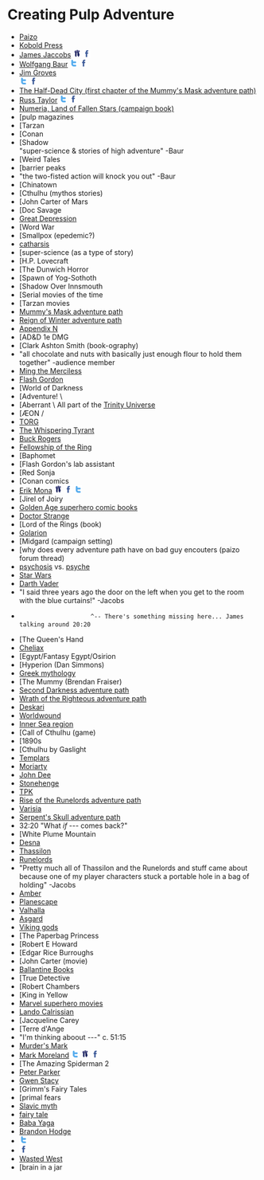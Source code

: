
Creating Pulp Adventure
=======================

- [Paizo](http://paizo.com)  
- [Kobold Press](http://www.koboldquarterly.com/)  
- [James Jaccobs](http://bigfootcountryblog.blogspot.com/)
[<img src="img/paizo-32x32.png" height=16 width="16" />](http://paizo.com/people/JamesJacobs)
[<img src="img/facebook-32x32.png" height=16 width="16" />](https://www.facebook.com/james.jacobs.357)  
- [Wolfgang Baur](http://pathfinderwiki.com/wiki/Wolfgang_Baur)
[<img src="img/twitter-t-32x32.png" height=16 width="16" />](https://twitter.com/monkeyking)
[<img src="img/facebook-32x32.png" height=16 width="16" />](https://www.facebook.com/pages/Wolfgang-Baur/178404008849824)  
- [Jim Groves](http://pathfinderwiki.com/wiki/Jim_Groves)  
[<img src="img/twitter-t-32x32.png" height=16 width="16" />](https://twitter.com/)
[<img src="img/facebook-32x32.png" height=16 width="16" />](https://www.facebook.com/pages/Jim-Groves-Game-Designer/1434363846828515)
- [The Half-Dead City (first chapter of the Mummy's Mask adventure path)](http://pathfinderwiki.com/wiki/The_Half-Dead_City)  
- [Russ Taylor](http://pathfinderwiki.com/wiki/Russ_Taylor)
[<img src="img/twitter-t-32x32.png" height=16 width="16" />](https://twitter.com/innercaine)
[<img src="img/facebook-32x32.png" height=16 width="16" />](https://www.facebook.com/)
- [Numeria, Land of Fallen Stars (campaign book)](http://pathfinderwiki.com/wiki/Numeria,_Land_of_Fallen_Stars)  
- [pulp magazines  
- [Tarzan  
- [Conan  
- [Shadow  
"super-science & stories of high adventure" -Baur  
- [Weird Tales  
- [barrier peaks  
- "the two-fisted action will knock you out" -Baur  
- [Chinatown  
- [Cthulhu (mythos stories)  
- [John Carter of Mars  
- [Doc Savage  
- [Great Depression](https://en.wikipedia.org/wiki/Great_Depression)  
- [Word War  
- [Smallpox (epedemic?)  
- [catharsis](https://en.wikipedia.org/wiki/Catharsis)  
- [super-science (as a type of story)  
- [H.P. Lovecraft  
- [The Dunwich Horror  
- [Spawn of Yog-Sothoth  
- [Shadow Over Innsmouth  
- [Serial movies of the time  
- [Tarzan movies  
- [Mummy's Mask adventure path](http://pathfinderwiki.com/wiki/Mummy%27s_Mask_Adventure_Path)  
- [Reign of Winter adventure path](http://pathfinderwiki.com/wiki/Reign_of_Winter) 
- [Appendix N](appendix_n.htm)  
- [AD&D 1e DMG  
- [Clark Ashton Smith (book-ography)  
- "all chocolate and nuts with basically just enough flour to hold them together" -audience member  
- [Ming the Merciless](https://en.wikipedia.org/wiki/Ming_the_Merciless)  
- [Flash Gordon](https://en.wikipedia.org/wiki/Flash_Gordon)  
- [World of Darkness  
- [Adventure! \
- [Aberrant    \ All part of the [Trinity Universe](http://whitewolf.wikia.com/wiki/Trinity_Universe)
- [ÆON         /
- [TORG](https://en.wikipedia.org/wiki/Torg)  
- [The Whispering Tyrant](http://pathfinderwiki.com/wiki/Whispering_Tyrant)  
- [Buck Rogers](https://en.wikipedia.org/wiki/Buck_Rogers)  
- [Fellowship of the Ring](http://lotr.wikia.com/wiki/Fellowship_of_the_Ring)  
- [Baphomet  
- [Flash Gordon's lab assistant  
- [Red Sonja  
- [Conan comics  
- [Erik Mona](http://erikmona.wordpress.com/)
[<img src="img/paizo-32x32.png" height=16 width="16" />](http://paizo.com/people/ErikMona)
[<img src="img/facebook-32x32.png" height=16 width="16" />](https://www.facebook.com/pages/Erik-Mona-Author/140667695961838)
[<img src="img/twitter-t-32x32.png" height=16 width="16" />](https://twitter.com/erikmona)  
- [Jirel of Joiry  
- [Golden Age superhero comic books](https://en.wikipedia.org/wiki/Golden_Age_of_Comic_Books)  
- [Doctor Strange](http://marvel.wikia.com/Stephen_Strange_(Earth-616))  
- [Lord of the Rings (book)  
- [Golarion](http://pathfinderwiki.com/wiki/Golarion)  
- [Midgard (campaign setting)  
- [why does every adventure path have on bad guy encouters (paizo forum thread)  
- [psychosis](https://en.wikipedia.org/wiki/Psycosis) vs. [psyche](https://en.wikipedia.org/wiki/Psyche_(psychology))  
- [Star Wars](https://en.wikipedia.org/wiki/Star_Wars)  
- [Darth Vader](http://starwars.wikia.com/wiki/Darth_Vader#A_fateful_choice)  
- "I said three years ago    the door on the left when you get to the room with the blue curtains!" -Jacobs
-                         ^-- There's something missing here... James talking around 20:20
- [The Queen's Hand  
- [Cheliax](http://pathfinderwiki.com/wiki/Cheliax)  
- [Egypt/Fantasy Egypt/Osirion  
- [Hyperion (Dan Simmons)  
- [Greek mythology](https://en.wikipedia.org/wiki/Greek_mythology)  
- [The Mummy (Brendan Fraiser)  
- [Second Darkness adventure path](http://pathfinderwiki.com/wiki/Second_Darkness)  
- [Wrath of the Righteous adventure path](http://pathfinderwiki.com/wiki/Wrath_of_the_Righteous)  
- [Deskari](http://pathfinderwiki.com/wiki/Deskari)  
- [Worldwound](http://pathfinderwiki.com/wiki/Worldwound)  
- [Inner Sea region](http://pathfinderwiki.com/wiki/Inner_Sea_region)  
- [Call of Cthulhu (game)  
- [1890s  
- [Cthulhu by Gaslight  
- [Templars](https://en.wikipedia.org/wiki/Templars)  
- [Moriarty](https://en.wikipedia.org/wiki/Professor_Moriarty)  
- [John Dee](https://en.wikipedia.org/wiki/John_Dee)  
- [Stonehenge](https://en.wikipedia.org/wiki/Stonehenge)  
- [TPK](https://en.wikipedia.org/wiki/Total_party_kill)  
- [Rise of the Runelords adventure path](http://pathfinderwiki.com/wiki/Rise_of_the_Runelords)  
- [Varisia](http://pathfinderwiki.com/wiki/Varisia)  
- [Serpent's Skull adventure path](http://pathfinderwiki.com/wiki/Serpent%27s_Skull_(adventure_path))  
- 32:20 "What *if* --- comes back?"
- [White Plume Mountain  
- [Desna](http://pathfinderwiki.com/wiki/Desna)  
- [Thassilon](http://pathfinderwiki.com/wiki/Thassilon)  
- [Runelords](http://pathfinderwiki.com/wiki/Runelords)  
- "Pretty much all of Thassilon and the Runelords and stuff came about because one of my player characters stuck a portable hole in a bag of holding" -Jacobs  
- [Amber](https://en.wikipedia.org/wiki/Amber_Diceless_Roleplaying_Game)  
- [Planescape](https://en.wikipedia.org/wiki/Planescape)  
- [Valhalla](https://en.wikipedia.org/wiki/Valhalla)  
- [Asgard](https://en.wikipedia.org/wiki/Asgard)  
- [Viking gods](https://en.wikipedia.org/wiki/%C3%86sir)  
- [The Paperbag Princess  
- [Robert E Howard  
- [Edgar Rice Burroughs  
- [John Carter (movie)  
- [Ballantine Books](https://en.wikipedia.org/wiki/Ballantine_Books)  
- [True Detective  
- [Robert Chambers  
- [King in Yellow  
- [Marvel superhero movies](http://marvel.wikia.com/Earth-199999)  
- [Lando Calrissian](http://starwars.wikia.com/wiki/Lando_Calrissian)  
- [Jacqueline Carey  
- [Terre d'Ange  
- "I'm thinking aboout ---"  c. 51:15
- [Murder's Mark](http://pathfinderwiki.com/wiki/Murder%27s_Mark)  
- [Mark Moreland](http://pathfinderwiki.com/wiki/Mark_Moreland)
[<img src="img/twitter-t-32x32.png" height=16 width="16" />](https://twitter.com/yoda8myhead)
[<img src="img/paizo-32x32.png" height=16 width="16" />](http://paizo.com/people/MarkMoreland)
[<img src="img/facebook-32x32.png" height=16 width="16" />](https://www.facebook.com/pages/Mark-Moreland-Author/193899530621453)  
- [The Amazing Spiderman 2  
- [Peter Parker](http://marvel.wikia.com/Peter_Parker_(Earth-616))  
- [Gwen Stacy](http://marvel.wikia.com/Gwendolyne_Stacy_(Earth-616))  
- [Grimm's Fairy Tales  
- [primal fears  
- [Slavic myth](https://en.wikipedia.org/wiki/Slavic_mythology)  
- [fairy tale](https://en.wikipedia.org/wiki/Fairy_tale)  
- [Baba Yaga](https://en.wikipedia.org/wiki/Baba_yaga)  
- [Brandon Hodge](http://www.mysteriousplanchette.com/)
- [<img src="img/twitter-t-32x32.png" height=16 width="16" />](https://twitter.com/planchettesays)
- [<img src="img/facebook-32x32.png" height=16 width="16" />](https://www.facebook.com/MysteriousPlanchette)
- [Wasted West](http://paizo.com/products/btpy8x5y/discuss?Players-Guide-to-the-Wasted-West)  
- [brain in a jar  





















